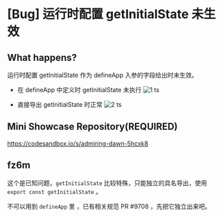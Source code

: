 # [Bug] 运行时配置 getInitialState 未生效

## What happens?

运行时配置 getInitialState 作为 defineApp 入参的字段给出时未生效。

- 在 defineApp 中定义时 getInitialState 未执行
  ![1 ts](https://github.com/umijs/umi/assets/53827639/840020f5-3c61-4605-8455-2ad6599afc37)

- 直接导出 getInitialState 时正常
  ![2 ts](https://github.com/umijs/umi/assets/53827639/5e44826c-6ac4-4135-837d-5e8d4d40ef60)

## Mini Showcase Repository(REQUIRED)

https://codesandbox.io/s/admiring-dawn-5hcxk8

## fz6m

这个是已知问题，`getInitialState` 比较特殊，只能独立的具名导出，使用 `export const getInitialState` 。

不可以用到 `defineApp` 里 ，已有相关规范 PR #9708 ，先把它独立出来吧。
